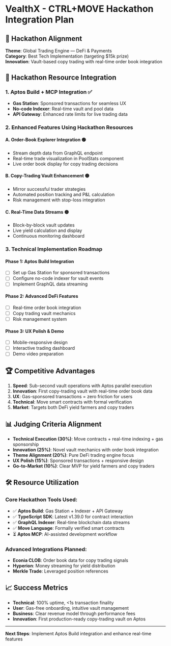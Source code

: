 # VealthX - CTRL+MOVE Hackathon Integration Plan

## 🎯 Hackathon Alignment

**Theme**: Global Trading Engine — DeFi & Payments  
**Category**: Best Tech Implementation (targeting $15k prize)  
**Innovation**: Vault-based copy trading with real-time order book integration

## 🚀 Hackathon Resource Integration

### 1. Aptos Build + MCP Integration ✅

- **Gas Station**: Sponsored transactions for seamless UX
- **No-code Indexer**: Real-time vault and pool data
- **API Gateway**: Enhanced rate limits for live trading data

### 2. Enhanced Features Using Hackathon Resources

#### A. Order-Book Explorer Integration 🟢

- Stream depth data from GraphQL endpoint
- Real-time trade visualization in PoolStats component
- Live order book display for copy trading decisions

#### B. Copy-Trading Vault Enhancement 🟡

- Mirror successful trader strategies
- Automated position tracking and P&L calculation
- Risk management with stop-loss integration

#### C. Real-Time Data Streams 🟡

- Block-by-block vault updates
- Live yield calculation and display
- Continuous monitoring dashboard

### 3. Technical Implementation Roadmap

#### Phase 1: Aptos Build Integration

- [ ] Set up Gas Station for sponsored transactions
- [ ] Configure no-code indexer for vault events
- [ ] Implement GraphQL data streaming

#### Phase 2: Advanced DeFi Features

- [ ] Real-time order book integration
- [ ] Copy trading vault mechanics
- [ ] Risk management system

#### Phase 3: UX Polish & Demo

- [ ] Mobile-responsive design
- [ ] Interactive trading dashboard
- [ ] Demo video preparation

## 🏆 Competitive Advantages

1. **Speed**: Sub-second vault operations with Aptos parallel execution
2. **Innovation**: First copy-trading vault with real-time order book data
3. **UX**: Gas-sponsored transactions = zero friction for users
4. **Technical**: Move smart contracts with formal verification
5. **Market**: Targets both DeFi yield farmers and copy traders

## 📊 Judging Criteria Alignment

- **Technical Execution (30%)**: Move contracts + real-time indexing + gas sponsorship
- **Innovation (25%)**: Novel vault mechanics with order book integration
- **Theme Alignment (20%)**: Pure DeFi trading engine focus
- **UX Polish (15%)**: Sponsored transactions + responsive design
- **Go-to-Market (10%)**: Clear MVP for yield farmers and copy traders

## 🛠️ Resource Utilization

### Core Hackathon Tools Used:

- ✅ **Aptos Build**: Gas Station + Indexer + API Gateway
- ✅ **TypeScript SDK**: Latest v1.39.0 for contract interaction
- ✅ **GraphQL Indexer**: Real-time blockchain data streams
- ✅ **Move Language**: Formally verified smart contracts
- ⏳ **Aptos MCP**: AI-assisted development workflow

### Advanced Integrations Planned:

- **Econia CLOB**: Order book data for copy trading signals
- **Hyperion**: Money streaming for yield distribution
- **Merkle Trade**: Leveraged position references

## 📈 Success Metrics

- **Technical**: 100% uptime, <1s transaction finality
- **User**: Gas-free onboarding, intuitive vault management
- **Business**: Clear revenue model through performance fees
- **Innovation**: First production-ready copy-trading vault on Aptos

---

**Next Steps**: Implement Aptos Build integration and enhance real-time features
